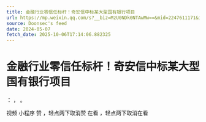 ```yaml
---
title: 金融行业零信任标杆！奇安信中标某大型国有银行项目
url: https://mp.weixin.qq.com/s?__biz=MzU0NDk0NTAwMw==&mid=2247611171&idx=1&sn=042519bfbbe453643cd46cd8d556e34d
source: Doonsec's feed
date: 2024-05-07
fetch_date: 2025-10-06T17:14:06.882325
---
```


# 金融行业零信任标杆！奇安信中标某大型国有银行项目

：
，
。

视频
小程序
赞
，轻点两下取消赞
在看
，轻点两下取消在看
